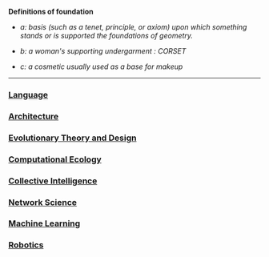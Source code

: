 
<b>Definitions of foundation</b>

* <i> a: basis (such as a tenet, principle, or axiom) upon which something stands or is supported the foundations of geometry. </i>

 * <i> b: a woman's supporting undergarment : CORSET </i>

 * <i> c: a cosmetic usually used as a base for makeup </i>

---
### [Language](./Language_Architecture/ARCH.md)

### [Architecture](./Language_Architecture/ARCH.md)

### [Evolutionary Theory and Design]()

### [Computational Ecology]()

### [Collective Intelligence]()

### [Network Science]()

### [Machine Learning]()

### [Robotics]()



 
